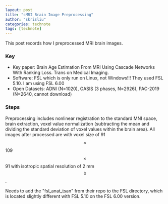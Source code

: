```yaml
---
layout: post
title: "sMRI Brain Image Preprocessing"
author: "skrisliu"
categories: technote
tags: [technote]
---
```


This post records how I preprocessed MRI brain images.

### Key
- Key paper: Brain Age Estimation From MRI Using Cascade Networks With Ranking Loss. Trans on Medical Imaging.
- Software: FSL which is only run on Linux, not Windows!!! They used FSL 5.10. I am using FSL 6.00
- Open Datasets: ADNI (N=1020), OASIS (3 phases, N=2926), PAC-2019 (N=2640, cannot download)

### Steps
Preprocessing includes nonlinear registration to the standard MNI space, brain extraction, voxel value normalization (subtracting the mean and dividing the standard deviation of voxel values within the brain area). All images after processed are with voxel size of 91$$\times$$109$$\times$$91 with isotropic spatial resolution of 2 mm$$^3$$. 

Needs to add the "fsl_anat_tsan" from their repo to the FSL directory, which is located slightly different with FSL 5.10 on the FSL 6.00 version. 
